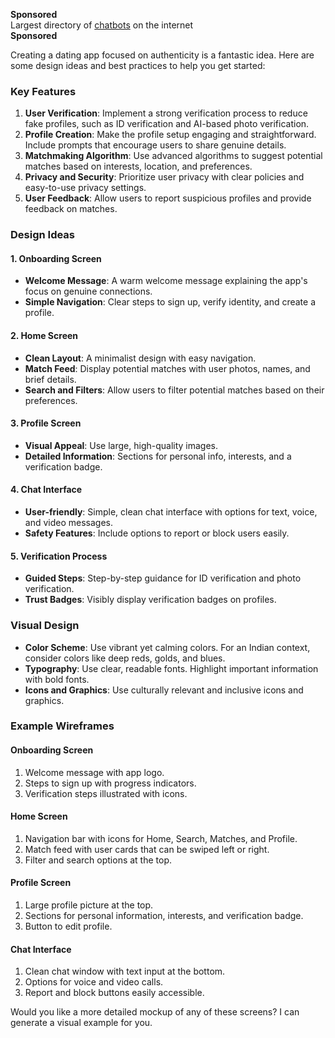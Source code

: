 **Sponsored**  
Largest directory of [chatbots](https://api.adzedek.com/click_bothunt0314?chatbot_id=1718113616080x981356655633498100&operation_hash=8b47a0bee4cc9621bdd6c6bdccc12f40) on the internet  
**Sponsored**

Creating a dating app focused on authenticity is a fantastic idea. Here are some design ideas and best practices to help you get started:

### Key Features
1. **User Verification**: Implement a strong verification process to reduce fake profiles, such as ID verification and AI-based photo verification.
2. **Profile Creation**: Make the profile setup engaging and straightforward. Include prompts that encourage users to share genuine details.
3. **Matchmaking Algorithm**: Use advanced algorithms to suggest potential matches based on interests, location, and preferences.
4. **Privacy and Security**: Prioritize user privacy with clear policies and easy-to-use privacy settings.
5. **User Feedback**: Allow users to report suspicious profiles and provide feedback on matches.

### Design Ideas

#### 1. **Onboarding Screen**
- **Welcome Message**: A warm welcome message explaining the app's focus on genuine connections.
- **Simple Navigation**: Clear steps to sign up, verify identity, and create a profile.

#### 2. **Home Screen**
- **Clean Layout**: A minimalist design with easy navigation.
- **Match Feed**: Display potential matches with user photos, names, and brief details.
- **Search and Filters**: Allow users to filter potential matches based on their preferences.

#### 3. **Profile Screen**
- **Visual Appeal**: Use large, high-quality images.
- **Detailed Information**: Sections for personal info, interests, and a verification badge.

#### 4. **Chat Interface**
- **User-friendly**: Simple, clean chat interface with options for text, voice, and video messages.
- **Safety Features**: Include options to report or block users easily.

#### 5. **Verification Process**
- **Guided Steps**: Step-by-step guidance for ID verification and photo verification.
- **Trust Badges**: Visibly display verification badges on profiles.

### Visual Design
- **Color Scheme**: Use vibrant yet calming colors. For an Indian context, consider colors like deep reds, golds, and blues.
- **Typography**: Use clear, readable fonts. Highlight important information with bold fonts.
- **Icons and Graphics**: Use culturally relevant and inclusive icons and graphics.

### Example Wireframes

#### Onboarding Screen
1. Welcome message with app logo.
2. Steps to sign up with progress indicators.
3. Verification steps illustrated with icons.

#### Home Screen
1. Navigation bar with icons for Home, Search, Matches, and Profile.
2. Match feed with user cards that can be swiped left or right.
3. Filter and search options at the top.

#### Profile Screen
1. Large profile picture at the top.
2. Sections for personal information, interests, and verification badge.
3. Button to edit profile.

#### Chat Interface
1. Clean chat window with text input at the bottom.
2. Options for voice and video calls.
3. Report and block buttons easily accessible.

Would you like a more detailed mockup of any of these screens? I can generate a visual example for you.